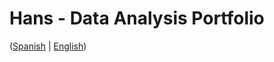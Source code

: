 # Hans - Data Analysis Portfolio 
([Spanish](https://github.com/HansAllTech/Hans_Data_Analysis_Portfolio/blob/main/Proyectos.md#tabla-de-contenido-es--en) | [English](https://github.com/HansAllTech/Hans_Data_Analysis_Portfolio/blob/main/Projects.md#table-of-content-es--en))         
                                        
                                                                                                                                                                              
                                                    
                                                            
                                 
                    
                       
        
    
         
     
   
 
 
 
